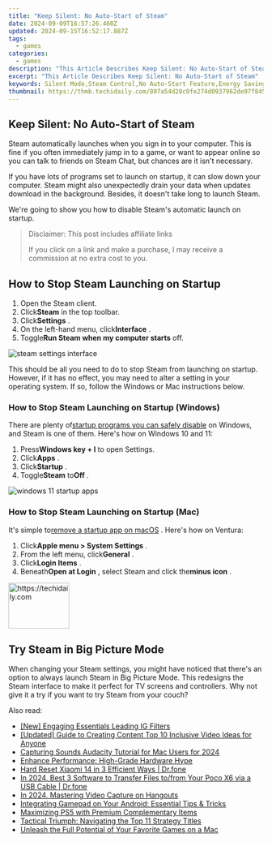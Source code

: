 ```yaml
---
title: "Keep Silent: No Auto-Start of Steam"
date: 2024-09-09T16:57:26.460Z
updated: 2024-09-15T16:52:17.887Z
tags:
  - games
categories:
  - games
description: "This Article Describes Keep Silent: No Auto-Start of Steam"
excerpt: "This Article Describes Keep Silent: No Auto-Start of Steam"
keywords: Silent Mode,Steam Control,No Auto-Start Feature,Energy Saving Mode (Steam),Security Feature,Silent Steam Application Configuration,Manual Start Prevention for Applications
thumbnail: https://thmb.techidaily.com/897a54d20c0fe274d0937962de97f84511515ba57539d3344fb75e1f209995c6.png
---
```


## Keep Silent: No Auto-Start of Steam

 Steam automatically launches when you sign in to your computer. This is fine if you often immediately jump in to a game, or want to appear online so you can talk to friends on Steam Chat, but chances are it isn't necessary.

 If you have lots of programs set to launch on startup, it can slow down your computer. Steam might also unexpectedly drain your data when updates download in the background. Besides, it doesn't take long to launch Steam.

 We're going to show you how to disable Steam's automatic launch on startup.

>  Disclaimer: This post includes affiliate links
>
>  If you click on a link and make a purchase, I may receive a commission at no extra cost to you.
>

## How to Stop Steam Launching on Startup

1. Open the Steam client.
2. Click**Steam** in the top toolbar.
3. Click**Settings** .
4. On the left-hand menu, click**Interface** .
5. Toggle**Run Steam when my computer starts** off.

![steam settings interface](https://static1.makeuseofimages.com/wordpress/wp-content/uploads/2023/07/steam-settings-interface.jpg)

 This should be all you need to do to stop Steam from launching on startup. However, if it has no effect, you may need to alter a setting in your operating system. If so, follow the Windows or Mac instructions below.

### How to Stop Steam Launching on Startup (Windows)

 There are plenty of[startup programs you can safely disable](https://www.makeuseof.com/tag/make-windows-start-faster-10-non-essential-startup-items-can-safely-remove/) on Windows, and Steam is one of them. Here's how on Windows 10 and 11:

1. Press**Windows key + I** to open Settings.
2. Click**Apps** .
3. Click**Startup** .
4. Toggle**Steam** to**Off** .

![windows 11 startup apps](https://static1.makeuseofimages.com/wordpress/wp-content/uploads/2023/07/windows-11-startup-apps.jpg)

### How to Stop Steam Launching on Startup (Mac)

 It's simple to[remove a startup app on macOS](https://www.makeuseof.com/tag/add-remove-delay-startup-items-mac/) . Here's how on Ventura:

1. Click**Apple menu > System Settings** .
2. From the left menu, click**General** .
3. Click**Login Items** .
4. Beneath**Open at Login** , select Steam and click the**minus icon** .

<!-- affiliate ads begin -->
<a href="https://25home.pxf.io/c/5597632/2123467/16836" target="_top" id="2123467">
  <img src="//a.impactradius-go.com/display-ad/16836-2123467" border="0" alt="https://techidaily.com" width="120" height="90"/>
</a>
<img height="0" width="0" src="https://25home.pxf.io/i/5597632/2123467/16836" style="position:absolute;visibility:hidden;" border="0" />
<!-- affiliate ads end -->

## Try Steam in Big Picture Mode

 When changing your Steam settings, you might have noticed that there's an option to always launch Steam in Big Picture Mode. This redesigns the Steam interface to make it perfect for TV screens and controllers. Why not give it a try if you want to try Steam from your couch?

<ins class="adsbygoogle"
     style="display:block"
     data-ad-format="autorelaxed"
     data-ad-client="ca-pub-7571918770474297"
     data-ad-slot="1223367746"></ins>

<ins class="adsbygoogle"
     style="display:block"
     data-ad-client="ca-pub-7571918770474297"
     data-ad-slot="8358498916"
     data-ad-format="auto"
     data-full-width-responsive="true"></ins>

<span class="atpl-alsoreadstyle">Also read:</span>
<div><ul>
<li><a href="https://instagram-clips.techidaily.com/new-engaging-essentials-leading-ig-filters/"><u>[New] Engaging Essentials Leading IG Filters</u></a></li>
<li><a href="https://youtube-data.techidaily.com/ed-guide-to-creating-content-top-10-inclusive-video-ideas-for-anyone/"><u>[Updated] Guide to Creating Content Top 10 Inclusive Video Ideas for Anyone</u></a></li>
<li><a href="https://screen-capture.techidaily.com/capturing-sounds-audacity-tutorial-for-mac-users-for-2024/"><u>Capturing Sounds Audacity Tutorial for Mac Users for 2024</u></a></li>
<li><a href="https://games-able.techidaily.com/enhance-performance-high-grade-hardware-hype/"><u>Enhance Performance: High-Grade Hardware Hype</u></a></li>
<li><a href="https://techidaily.com/hard-reset-xiaomi-14-in-3-efficient-ways-drfone-by-drfone-reset-android-reset-android/"><u>Hard Reset Xiaomi 14 in 3 Efficient Ways | Dr.fone</u></a></li>
<li><a href="https://android-transfer.techidaily.com/in-2024-best-3-software-to-transfer-files-tofrom-your-poco-x6-via-a-usb-cable-drfone-by-drfone-transfer-from-android-transfer-from-android/"><u>In 2024, Best 3 Software to Transfer Files to/from Your Poco X6 via a USB Cable | Dr.fone</u></a></li>
<li><a href="https://video-screen-grab.techidaily.com/in-2024-mastering-video-capture-on-hangouts/"><u>In 2024, Mastering Video Capture on Hangouts</u></a></li>
<li><a href="https://games-able.techidaily.com/integrating-gamepad-on-your-android-essential-tips-and-tricks/"><u>Integrating Gamepad on Your Android: Essential Tips & Tricks</u></a></li>
<li><a href="https://games-able.techidaily.com/maximizing-ps5-with-premium-complementary-items/"><u>Maximizing PS5 with Premium Complementary Items</u></a></li>
<li><a href="https://games-able.techidaily.com/tactical-triumph-navigating-the-top-11-strategy-titles/"><u>Tactical Triumph: Navigating the Top 11 Strategy Titles</u></a></li>
<li><a href="https://games-able.techidaily.com/unleash-the-full-potential-of-your-favorite-games-on-a-mac/"><u>Unleash the Full Potential of Your Favorite Games on a Mac</u></a></li>
</ul></div>

